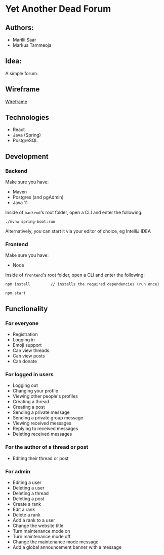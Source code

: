 # Yet Another Dead Forum

## Authors:
* Marilii Saar
* Markus Tammeoja

## Idea:
A simple forum.

## Wireframe
[Wireframe](https://lucid.app/lucidchart/d2b2d9c6-6dbd-4ebd-8750-2ed59556a80b/edit?viewport_loc=927%2C-111%2C1664%2C791%2C0_0&invitationId=inv_2093a20f-be4d-4a9e-811f-ef1ee4aaaaf2 "Initial wireframe")

## Technologies
* React
* Java (Spring)
* PostgreSQL

## Development

### **Backend**
Make sure you have:
* Maven 
* Postgres (and pgAdmin)
* Java 11

Inside of `backend`'s root folder, open a CLI and enter the following:

```
./mvnw spring-boot:run
```

Alternatively, you can start it via your editor of choice, eg IntelliJ IDEA


### **Frontend**

Make sure you have:
* Node

Inside of `frontend`'s root folder, open a CLI and enter the following:

```
npm install         // installs the required dependencies (run once)
```

```
npm start
```



## Functionality
### For everyone
* Registration
* Logging in
* Emoji support
* Can view threads
* Can view posts
* Can donate
### For logged in users
* Logging out
* Changing your profile
* Viewing other people's profiles
* Creating a thread
* Creating a post
* Sending a private message
* Sending a private group message
* Viewing received messages
* Replying to received messages
* Deleting received messages
### For the author of a thread or post
* Editing their thread or post
### For admin
* Editing a user
* Deleting a user
* Deleting a thread
* Deleting a post
* Create a rank
* Edit a rank
* Delete a rank
* Add a rank to a user
* Change the website title
* Turn maintenance mode on
* Turn maintenance mode off
* Change the maintenance mode message
* Add a global announcement banner with a message
